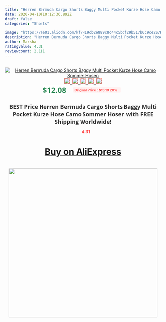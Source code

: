 ```yaml
---
title: "Herren Bermuda Cargo Shorts Baggy Multi Pocket Kurze Hose Camo Sommer Hosen"
date: 2020-04-10T10:12:36.892Z
draft: false
categories: "Shorts"

image: "https://ae01.alicdn.com/kf/H19cb2e889c8c44c5bdf29b517b6c9ce2S/Herren-Bermuda-Cargo-Shorts-Baggy-Multi-Pocket-Kurze-Hose-Camo-Sommer-Hosen.jpg"
description: "Herren Bermuda Cargo Shorts Baggy Multi Pocket Kurze Hose Camo Sommer Hosen"
author: Marsha
ratingvalue: 4.31
reviewcount: 2.111
---
```

<br>
<div style="text-align: center;">
<a href="https://s.click.aliexpress.com/e/_Am5In3" target="_blank" rel="nofollow noopener noreferrer"><img alt="Herren Bermuda Cargo Shorts Baggy Multi Pocket Kurze Hose Camo Sommer Hosen" class="magnifier-image" src="https://ae01.alicdn.com/kf/H19cb2e889c8c44c5bdf29b517b6c9ce2S/Herren-Bermuda-Cargo-Shorts-Baggy-Multi-Pocket-Kurze-Hose-Camo-Sommer-Hosen.jpg_640x640.jpg">
<br>
<img style="border:1px solid salmon" src="https://ae01.alicdn.com/kf/H19cb2e889c8c44c5bdf29b517b6c9ce2S/Herren-Bermuda-Cargo-Shorts-Baggy-Multi-Pocket-Kurze-Hose-Camo-Sommer-Hosen.jpg_120x120.jpg">&nbsp;&nbsp;<img style="border:1px solid salmon" src="https://ae01.alicdn.com/kf/Hd8b0849bcd8d457fb51a65af23cfe1636/Herren-Bermuda-Cargo-Shorts-Baggy-Multi-Pocket-Kurze-Hose-Camo-Sommer-Hosen.jpg_120x120.jpg">&nbsp;&nbsp;<img style="border:1px solid salmon" src="https://ae01.alicdn.com/kf/Hac6464feada847be899f6015c593be53j/Herren-Bermuda-Cargo-Shorts-Baggy-Multi-Pocket-Kurze-Hose-Camo-Sommer-Hosen.jpg_120x120.jpg">&nbsp;&nbsp;<img style="border:1px solid salmon" src="https://ae01.alicdn.com/kf/H803b0c20ad124dcb9b1f4ec5e2660632M/Herren-Bermuda-Cargo-Shorts-Baggy-Multi-Pocket-Kurze-Hose-Camo-Sommer-Hosen.jpg_120x120.jpg">&nbsp;&nbsp;<img style="border:1px solid salmon" src="https://ae01.alicdn.com/kf/H87a382f9e1cf4f61bfa56eda6206104fS/Herren-Bermuda-Cargo-Shorts-Baggy-Multi-Pocket-Kurze-Hose-Camo-Sommer-Hosen.jpg_120x120.jpg"></a></div><br0>
<div style="text-align: center;"><span style="background-color: white; border: 0px; box-sizing: border-box; color: seagreen; display: inline-block; font-family: &quot;open sans&quot; , &quot;arial&quot; , &quot;helvetica&quot; , sans-serif , &quot;heiti&quot;; font-size: 24px; font-stretch: inherit; font-weight: 700; line-height: inherit; margin: 0px 10px 0px 0px; padding: 0px; vertical-align: middle;">$12.08 </span>
<span style="background: rgb(255 , 241 , 241); border-radius: 3px; border: 0px; box-sizing: border-box; color: #ff4747; display: inline-block; font-family: inherit; font-size: 12px; font-stretch: inherit; font-style: inherit; font-variant: inherit; font-weight: 600; line-height: inherit; margin: 0px; padding: 2px 5px; transform: scale(0.9); vertical-align: middle;">Original Price : <b style="text-decoration: line-through;">$15.10 </b> 20%&nbsp;&nbsp;</span></div>
<h1 style="color: #333333; display: inline-block; font-family: &quot;open sans&quot; , &quot;arial&quot; , &quot;helvetica&quot; , sans-serif , &quot;heiti&quot;; font-size: 18px; font-stretch: inherit; font-weight: 700; text-align: center;">BEST Price Herren Bermuda Cargo Shorts Baggy Multi Pocket Kurze Hose Camo Sommer Hosen with FREE Shipping Worldwide!</h1>
<div style="color: #ff4747; text-align: center;">
<img src="https://4.bp.blogspot.com/-M0ZcTcb-5uY/XleCXlxnR4I/AAAAAAAAAEc/OrjgMkXV1oMQFaCRZj5HQwOCBcu3w1FegCPcBGAYYCw/s1600/star.png" style="height: 15px;">&nbsp;<b>4.31</b></div>
<div class="button_cont" align="center"><a class="buynow_a" href="https://s.click.aliexpress.com/e/_Am5In3" target="_blank" rel="nofollow noopener noreferrer"><H1>Buy on AliExpress</H1></a></div><br>
<div class="separator" style="clear: both; text-align: center;">
<img src="https://lh3.googleusercontent.com/-pTy5HemUv9M/XlePHvY0dAI/AAAAAAAAAE4/0nX5iRUoIWY8eMW9Dpxeirr157OZliDIgCLcBGAsYHQ/s1600/badge.gif" width="480">
</div>
